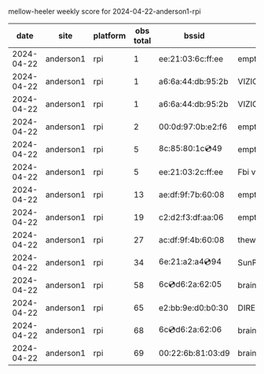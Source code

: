 mellow-heeler weekly score for 2024-04-22-anderson1-rpi

|date|site|platform|obs total|bssid|ssid|
|--|--|--|--|--|--|
|2024-04-22|anderson1|rpi|1|ee:21:03:6c:ff:ee|empty_ssid|
|2024-04-22|anderson1|rpi|1|a6:6a:44:db:95:2b|VIZIOCastAudio6478|
|2024-04-22|anderson1|rpi|1|a6:6a:44:db:95:2b|VIZIOCastAudio3918|
|2024-04-22|anderson1|rpi|2|00:0d:97:0b:e2:f6|empty_ssid|
|2024-04-22|anderson1|rpi|5|8c:85:80:1c:cd:49|empty_ssid|
|2024-04-22|anderson1|rpi|5|ee:21:03:2c:ff:ee|Fbi van 13|
|2024-04-22|anderson1|rpi|13|ae:df:9f:7b:60:08|empty_ssid|
|2024-04-22|anderson1|rpi|19|c2:d2:f3:df:aa:06|empty_ssid|
|2024-04-22|anderson1|rpi|27|ac:df:9f:4b:60:08|theweef|
|2024-04-22|anderson1|rpi|34|6e:21:a2:a4:cd:94|SunPower21450|
|2024-04-22|anderson1|rpi|58|6c:cd:d6:2a:62:05|braingang2_5GEXT|
|2024-04-22|anderson1|rpi|65|e2:bb:9e:d0:b0:30|DIRECT-9ED03030|
|2024-04-22|anderson1|rpi|68|6c:cd:d6:2a:62:06|braingang2_2GEXT|
|2024-04-22|anderson1|rpi|69|00:22:6b:81:03:d9|braingang2|

